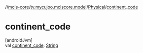 //[mcls-core](../../../index.md)/[tv.mycujoo.mclscore.model](../index.md)/[Physical](index.md)/[continent_code](continent_code.md)

# continent_code

[androidJvm]\
val [continent_code](continent_code.md): [String](https://kotlinlang.org/api/latest/jvm/stdlib/kotlin/-string/index.html)
